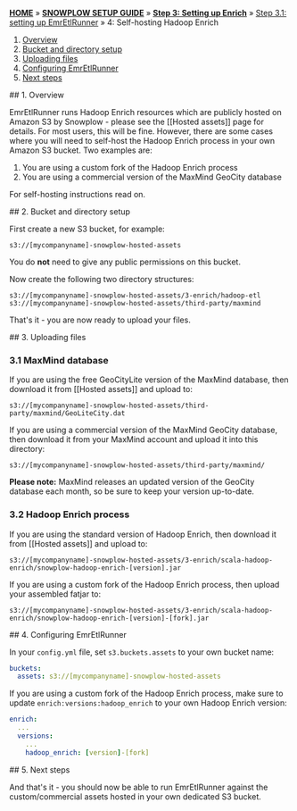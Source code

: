 <a name="top" />

[**HOME**](Home) » [**SNOWPLOW SETUP GUIDE**](Setting-up-Snowplow) » [**Step 3: Setting up Enrich**](Setting-up-enrich) » [Step 3.1: setting up EmrEtlRunner](Setting-up-EmrEtlRunner) » 4: Self-hosting Hadoop Enrich

1. [Overview](#overview)
2. [Bucket and directory setup](#bucket-setup)
3. [Uploading files](#files)
4. [Configuring EmrEtlRunner](#configure)
5. [Next steps](#next-steps)

<a name="usage-overview"/>
## 1. Overview

EmrEtlRunner runs Hadoop Enrich resources which are publicly hosted on Amazon S3 by Snowplow - please see the [[Hosted assets]] page for details. For most users, this will be fine. However, there are some cases where you will need to self-host the Hadoop Enrich process in your own Amazon S3 bucket. Two examples are:

1. You are using a custom fork of the Hadoop Enrich process
2. You are using a commercial version of the MaxMind GeoCity database

For self-hosting instructions read on.

<a name="bucket-setup"/>
## 2. Bucket and directory setup

First create a new S3 bucket, for example:

    s3://[mycompanyname]-snowplow-hosted-assets

You do **not** need to give any public permissions on this bucket.

Now create the following two directory structures:

    s3://[mycompanyname]-snowplow-hosted-assets/3-enrich/hadoop-etl
    s3://[mycompanyname]-snowplow-hosted-assets/third-party/maxmind

That's it - you are now ready to upload your files.

<a name="files"/>
## 3. Uploading files

### 3.1 MaxMind database

If you are using the free GeoCityLite version of the MaxMind database, then download it from [[Hosted assets]] and upload to:

    s3://[mycompanyname]-snowplow-hosted-assets/third-party/maxmind/GeoLiteCity.dat

If you are using a commercial version of the MaxMind GeoCity database, then download it from your MaxMind account and upload it into this directory:

    s3://[mycompanyname]-snowplow-hosted-assets/third-party/maxmind/

**Please note:** MaxMind releases an updated version of the GeoCity database each month, so be sure to keep your version up-to-date.

### 3.2 Hadoop Enrich process

If you are using the standard version of Hadoop Enrich, then download it from [[Hosted assets]] and upload to:

    s3://[mycompanyname]-snowplow-hosted-assets/3-enrich/scala-hadoop-enrich/snowplow-hadoop-enrich-[version].jar

If you are using a custom fork of the Hadoop Enrich process, then upload your assembled fatjar to:

    s3://[mycompanyname]-snowplow-hosted-assets/3-enrich/scala-hadoop-enrich/snowplow-hadoop-enrich-[version]-[fork].jar

<a name="configure"/>
## 4. Configuring EmrEtlRunner

In your `config.yml` file, set `s3.buckets.assets` to your own bucket name:

```yaml
buckets:
  assets: s3://[mycompanyname]-snowplow-hosted-assets
```

If you are using a custom fork of the Hadoop Enrich process, make sure to update `enrich:versions:hadoop_enrich` to your own Hadoop Enrich version:

```yaml
enrich:
  ...
  versions:
    ...
    hadoop_enrich: [version]-[fork]
```

<a name="next-steps" />
## 5. Next steps

And that's it - you should now be able to run EmrEtlRunner against the custom/commercial assets hosted in your own dedicated S3 bucket.

